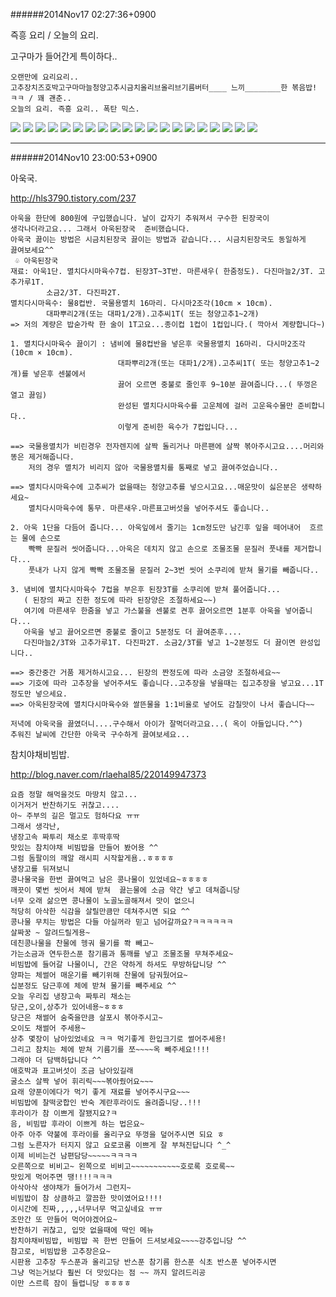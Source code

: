 
######2014Nov17 02:27:36+0900

즉흥 요리 / 오늘의 요리.

고구마가 들어간게 특이하다..

```
오랜만에 요리요리..
고추장치즈호박고구마마늘청양고추시금치올리브올리브기름버터____ 느끼________한 볶음밥! ㅋㅋ / 꽤 괜춘..
오늘의 요리. 즉흥 요리.. 폭탄 믹스.
```

<img src="../data/DSC03482.JPG">
<img src="../data/DSC03483.JPG">
<img src="../data/DSC03484.JPG">
<img src="../data/DSC03485.JPG">
<img src="../data/DSC03486.JPG">
<img src="../data/DSC03487.JPG">
<img src="../data/DSC03488.JPG">
<img src="../data/DSC03489.JPG">
<img src="../data/DSC03490.JPG">
<img src="../data/DSC03493.JPG">
<img src="../data/DSC03495.JPG">
<img src="../data/DSC03496.JPG">
<img src="../data/DSC03497.JPG">
<img src="../data/DSC03498.JPG">
<img src="../data/DSC03499.JPG">
<img src="../data/DSC03500.JPG">
<img src="../data/DSC03501.JPG">
<img src="../data/DSC03502.JPG">
<img src="../data/DSC03503.JPG">
<img src="../data/DSC03510.JPG">

---

######2014Nov10 23:00:53+0900

아욱국.

<http://hls3790.tistory.com/237>

```
아욱을 한단에 800원에 구입했습니다. 날이 갑자기 추워져서 구수한 된장국이
생각나더라고요... 그래서 아욱된장국  준비했습니다.
아욱국 끓이는 방법은 시금치된장국 끓이는 방법과 같습니다... 시금치된장국도 동일하게
끓여보세요^^
 ♧ 아욱된장국
재료: 아욱1단. 멸치다시마육수7컵. 된장3T~3T반. 마른새우( 한줌정도). 다진마늘2/3T. 고추가루1T.
        소금2/3T. 다진파2T.
멸치다시마육수: 물8컵반. 국물용멸치 16마리. 다시마2조각(10cm × 10cm). 
        대파뿌리2개(또는 대파1/2개).고추씨1T( 또는 청양고추1~2개)
=> 저의 계량은 밥숟가락 한 술이 1T고요...종이컵 1컵이 1컵입니다.( 깍아서 계량합니다~)

1. 멸치다시마육수 끓이기 : 냄비에 물8컵반을 넣은후 국물용멸치 16마리. 다시마2조각(10cm × 10cm). 
                        대파뿌리2개(또는 대파1/2개).고추씨1T( 또는 청양고추1~2개)를 넣은후 센불에서
                        끓어 오르면 중불로 줄인후 9~10분 끓여줍니다...( 뚜껑은  열고 끓임)
                        완성된 멸치다시마육수를 고운체에 걸러 고운육수물만 준비합니다..
                        이렇게 준비한 육수가 7컵입니다...

==> 국물용멸치가 비린경우 전자렌지에 살짝 돌리거나 마른팬에 살짝 볶아주시고요....머리와 똥은 제거해줍니다.
    저의 경우 멸치가 비리지 않아 국물용멸치를 통째로 넣고 끓여주었습니다..

==> 멸치다시마육수에 고추씨가 없을때는 청양고추를 넣으시고요...매운맛이 싫은분은 생략하세요~
    멸치다시마육수에 통무. 마른새우.마른표고버섯을 넣어주셔도 좋습니다..

2. 아욱 1단을 다듬어 줍니다... 아욱잎에서 줄기는 1cm정도만 남긴후 잎을 떼어내어  흐르는 물에 손으로
    빡빡 문질러 씻어줍니다...아욱은 데치지 않고 손으로 조물조물 문질러 풋내를 제거합니다...
    풋내가 나지 않게 빡빡 조물조물 문질러 2~3번 씻어 소쿠리에 받쳐 물기를 빼줍니다..

3. 냄비에 멸치다시마육수 7컵을 부은후 된장3T를 소쿠리에 받쳐 풀어줍니다...
   ( 된장의 짜고 진한 정도에 따라 된장양은 조절하세요~~)
   여기에 마른새우 한줌을 넣고 가스불을 센불로 켠후 끓어오르면 1분후 아욱을 넣어줍니다...
   아욱을 넣고 끓어오르면 중불로 줄이고 5분정도 더 끓여준후....
   다진마늘2/3T와 고추가루1T. 다진파2T. 소금2/3T를 넣고 1~2분정도 더 끓이면 완성입니다..

==> 중간중간 거품 제거하시고요... 된장의 짠정도에 따라 소금양 조절하세요~~
==> 기호에 따라 고추장을 넣어주셔도 좋습니다..고추장을 넣을때는 집고추장을 넣고요...1T정도만 넣으세요.
==> 아욱된장국에 멸치다시마육수와 쌀뜬물을 1:1비율로 넣어도 감칠맛이 나서 좋습니다~~

저녁에 아욱국을 끓였더니....구수해서 아이가 잘먹더라고요...( 옥이 아들입니다.^^)
추워진 날씨에 간단한 아욱국 구수하게 끓여보세요...
```

참치야채비빔밥.

<http://blog.naver.com/rlaehal85/220149947373>

```
요즘 정말 해먹을것도 마땅치 않고...
이거저거 반찬하기도 귀찮고....
아~ 주부의 길은 멀고도 험하다요 ㅠㅠ
그래서 생각난,
냉장고속 짜투리 채소로 후딱후딱
맛있는 참치야채 비빔밥을 만들어 봤어용 ^^
그럼 돔팔이의 깨알 래시피 시작할게욤..ㅎㅎㅎㅎ
냉장고를 뒤져보니
콩나물국을 한번 끓여먹고 남은 콩나물이 있었네요~ㅎㅎㅎㅎ
깨끗이 몇번 씻어서 체에 받쳐  끓는물에 소금 약간 넣고 데쳐줍니당
너무 오래 삶으면 콩나물이 노골노골해져서 맛이 없으니
적당히 아삭한 식감을 살릴만큼만 데쳐주시면 되요 ^^
콩나물 무치는 방법은 다들 아실꺼라 믿고 넘어갈까요?ㅋㅋㅋㅋㅋㅋ
살짜꿍 ~ 알려드릴게용~
데친콩나물을 찬물에 헹궈 물기를 쫙 빼고~
가는소금과 연두한스푼 참기름과 통깨를 넣고 조물조물 무쳐주세요~
비빔밥에 들어갈 나물이니, 간은 약하게 하셔도 무방하답니당 ^^
양파는 체썰어 매운기를 빼기위해 찬물에 담궈뒀어요~
십분정도 담근후에 체에 받쳐 물기를 빼주세요 ^^
오늘 우리집 냉장고속 짜투리 채소는
당근,오이,상추가 있어네용~ㅎㅎㅎ
당근은 채썰어 숨죽을만큼 살포시 볶아주시고~
오이도 채썰어 주세용~
상추 몇장이 남아있었네요 ㅋㅋ 먹기좋게 한입크기로 썰어주세용!
그리고 참치는 체에 받쳐 기름기를 쪼~~~~옥 빼주세요!!!!
그래야 더 담백하답니다 ^^
애호박과 표고버섯이 조금 남아있길래
굴소스 살짝 넣어 휘리릭~~~볶아줬어요~~~
요래 양푼이에다가 먹기 좋게 재료를 넣어주시구요~~~
비빔밥에 찰떡궁합인 반숙 계란후라이도 올려줍니당..!!!
후라이가 참 이쁘게 잘됐지요?ㅋ
음, 비빔밥 후라이 이쁘게 하는 법은요~
아주 아주 약불에 후라이를 올리구요 뚜껑을 덮어주시면 되요 ㅎ
그럼 노른자가 터지지 않고 요로코롬 이쁘게 잘 부쳐진답니다 ^_^
이제 비비는건 남편담당~~~~~ㅋㅋㅋㅋ
오른쪽으로 비비고~ 왼쪽으로 비비고~~~~~~~~~~~호로록 호로록~~
맛있게 먹어주면 땡!!!!ㅋㅋㅋ
아삭아삭 생야채가 들어가서 그런지~
비빔밥이 참 상큼하고 깔끔한 맛이였어요!!!!
이시간에 진짜,,,,,너무너무 먹고싶네요 ㅠㅠ
조만간 또 만들어 먹어야겠어요~
반찬하기 귀찮고, 입맛 없을때에 딱인 메뉴
참치야채비빔밥, 비빔밥 꼭 한번 만들어 드셔보세요~~~~강추입니당 ^^
참고로, 비빔밥용 고추장은요~
시판용 고추장 두스푼과 올리고당 반스푼 참기름 한스푼 식초 반스푼 넣어주시면
그냥 먹는거보다 훨씬 더 맛있다는 점 ~~ 까지 알려드리공
이만 스르륵 잠이 들렵니당 ㅎㅎㅎㅎ
```
